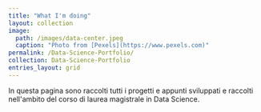 ```yaml
---
title: "What I'm doing"
layout: collection
image:
  path: /images/data-center.jpeg
  caption: "Photo from [Pexels](https://www.pexels.com)"
permalink: /Data-Science-Portfolio/
collection: Data-Science-Portfolio
entries_layout: grid
---
```


In questa pagina sono raccolti tutti i progetti e appunti sviluppati e raccolti nell'ambito del corso di laurea magistrale in Data Science.

